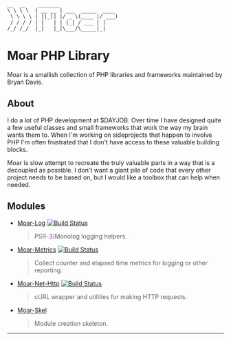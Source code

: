     __  __    _______
    \ \ \ \  | __ __ | ___  _____  ____
     \ \ \ \ | ||_|| |/ _ \(____ |/ ___)
     / / / / | |   | | |_| / ___ | |
    /_/ /_/  |_|   |_|\___/\_____|_|

Moar PHP Library
================

Moar is a smallish collection of PHP libraries and frameworks maintained by
Bryan Davis.

About
-----
I do a lot of PHP development at $DAYJOB. Over time I have designed quite
a few useful classes and small frameworks that work the way my brain wants
them to. When I'm working on sideprojects that happen to involve PHP I'm often
frustrated that I don't have access to these valuable building blocks.

Moar is slow attempt to recreate the truly valuable parts in a way that is
a decoupled as possible. I don't want a giant pile of code that every other
project needs to be based on, but I would like a toolbox that can help when
needed.

Modules
-------
* [Moar-Log][]
  [![Build Status][Moar-Log_ci-status]][Moar-Log_ci-home]

  > PSR-3/Monolog logging helpers.


* [Moar-Metrics][]
  [![Build Status][Moar-Metrics_ci-status]][Moar-Metrics_ci-home]

  > Collect counter and elapsed time metrics for logging or other reporting.


* [Moar-Net-Http][]
  [![Build Status][Moar-Net-Http_ci-status]][Moar-Net-Http_ci-home]

  > cURL wrapper and utilities for making HTTP requests.


* [Moar-Skel][]

  > Module creation skeleton.


---
[Moar-Log]: https://github.com/bd808/moar-log
[Moar-Log_ci-home]: https://travis-ci.org/bd808/moar-log
[Moar-Log_ci-status]: https://travis-ci.org/bd808/moar-log.png
[Moar-Metrics]: https://github.com/bd808/moar-metrics
[Moar-Metrics_ci-home]: https://travis-ci.org/bd808/moar-metrics
[Moar-Metrics_ci-status]: https://travis-ci.org/bd808/moar-metrics.png
[Moar-Net-Http]: https://github.com/bd808/moar-net-http
[Moar-Net-Http_ci-home]: https://travis-ci.org/bd808/moar-net-http
[Moar-Net-Http_ci-status]: https://travis-ci.org/bd808/moar-net-http.png
[Moar-Skel]: https://github.com/bd808/moar-skel
